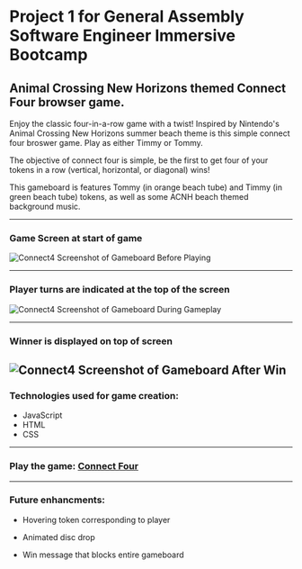 # Project 1 for General Assembly Software Engineer Immersive Bootcamp
## Animal Crossing New Horizons themed Connect Four browser game.

Enjoy the classic four-in-a-row game with a twist! Inspired by Nintendo's Animal Crossing New Horizons summer beach theme is this simple connect four broswer game. Play as either Timmy or Tommy.

The objective of connect four is simple, be the first to get four of your tokens in a row (vertical, horizontal, or diagonal) wins!

This gameboard is features Tommy (in orange beach tube) and Timmy (in green beach tube) tokens, as well as some ACNH beach themed background music.

---


### Game Screen at start of game
![Connect4 Screenshot of Gameboard Before Playing](https://i.imgur.com/iGXz5Rg.png)

----

### Player turns are indicated at the top of the screen
![Connect4 Screenshot of Gameboard During Gameplay](https://i.imgur.com/V0tVdZN.png)

---
### Winner is displayed on top of screen
![Connect4 Screenshot of Gameboard After Win](https://i.imgur.com/hbSoHhz.png)
---

### Technologies used for game creation:
- JavaScript
- HTML
- CSS

----

### Play the game: [Connect Four](https://fullstackmedusa.github.io/Connect-Four-Animal-Crossing-New-Horizons)

---

### Future enhancments:
- Hovering token corresponding to player

- Animated disc drop

- Win message that blocks entire gameboard
